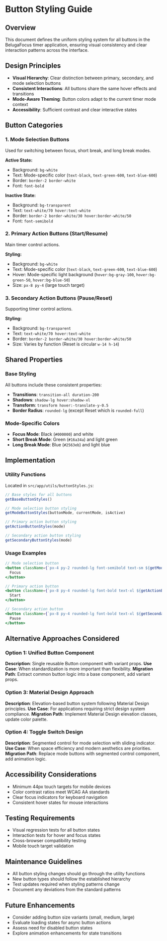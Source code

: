 # Button Styling Guide

## Overview
This document defines the uniform styling system for all buttons in the BelugaFocus timer application, ensuring visual consistency and clear interaction patterns across the interface.

## Design Principles
- **Visual Hierarchy**: Clear distinction between primary, secondary, and mode selection buttons
- **Consistent Interactions**: All buttons share the same hover effects and transitions
- **Mode-Aware Theming**: Button colors adapt to the current timer mode context
- **Accessibility**: Sufficient contrast and clear interactive states

## Button Categories

### 1. Mode Selection Buttons
Used for switching between focus, short break, and long break modes.

**Active State:**
- Background: `bg-white`
- Text: Mode-specific color (`text-black`, `text-green-600`, `text-blue-600`)
- Border: `border-2 border-white`
- Font: `font-bold`

**Inactive State:**
- Background: `bg-transparent`
- Text: `text-white/70 hover:text-white`
- Border: `border-2 border-white/30 hover:border-white/50`
- Font: `font-semibold`

### 2. Primary Action Buttons (Start/Resume)
Main timer control actions.

**Styling:**
- Background: `bg-white`
- Text: Mode-specific color (`text-black`, `text-green-600`, `text-blue-600`)
- Hover: Mode-specific light background (`hover:bg-gray-100`, `hover:bg-green-50`, `hover:bg-blue-50`)
- Size: `px-8 py-4` (large touch target)

### 3. Secondary Action Buttons (Pause/Reset)
Supporting timer control actions.

**Styling:**
- Background: `bg-transparent`
- Text: `text-white/70 hover:text-white`
- Border: `border-2 border-white/30 hover:border-white/50`
- Size: Varies by function (Reset is circular `w-14 h-14`)

## Shared Properties

### Base Styling
All buttons include these consistent properties:
- **Transitions**: `transition-all duration-200`
- **Shadows**: `shadow-lg hover:shadow-xl`
- **Transform**: `transform hover:-translate-y-0.5`
- **Border Radius**: `rounded-lg` (except Reset which is `rounded-full`)

### Mode-Specific Colors
- **Focus Mode**: Black (`#000000`) and white
- **Short Break Mode**: Green (`#16a34a`) and light green
- **Long Break Mode**: Blue (`#2563eb`) and light blue

## Implementation

### Utility Functions
Located in `src/app/utils/buttonStyles.js`:

```javascript
// Base styles for all buttons
getBaseButtonStyles()

// Mode selection button styling
getModeButtonStyles(buttonMode, currentMode, isActive)

// Primary action button styling  
getActionButtonStyles(mode)

// Secondary action button styling
getSecondaryButtonStyles(mode)
```

### Usage Examples

```jsx
// Mode selection button
<button className={`px-4 py-2 rounded-lg font-semibold text-sm ${getModeButtonStyles('focus', mode)}`}>
  Focus
</button>

// Primary action button
<button className={`px-8 py-4 rounded-lg font-bold text-xl ${getActionButtonStyles(mode)}`}>
  Start
</button>

// Secondary action button
<button className={`px-8 py-4 rounded-lg font-bold text-xl ${getSecondaryButtonStyles(mode)}`}>
  Pause
</button>
```

## Alternative Approaches Considered

### Option 1: Unified Button Component
**Description**: Single reusable Button component with variant props.
**Use Case**: When standardization is more important than flexibility.
**Migration Path**: Extract common button logic into a base component, add variant props.

### Option 3: Material Design Approach
**Description**: Elevation-based button system following Material Design principles.
**Use Case**: For applications requiring strict design system compliance.
**Migration Path**: Implement Material Design elevation classes, update color palette.

### Option 4: Toggle Switch Design
**Description**: Segmented control for mode selection with sliding indicator.
**Use Case**: When space efficiency and modern aesthetics are priorities.
**Migration Path**: Replace mode buttons with segmented control component, add animation logic.

## Accessibility Considerations
- Minimum 44px touch targets for mobile devices
- Color contrast ratios meet WCAG AA standards
- Clear focus indicators for keyboard navigation
- Consistent hover states for mouse interactions

## Testing Requirements
- Visual regression tests for all button states
- Interaction tests for hover and focus states
- Cross-browser compatibility testing
- Mobile touch target validation

## Maintenance Guidelines
- All button styling changes should go through the utility functions
- New button types should follow the established hierarchy
- Test updates required when styling patterns change
- Document any deviations from the standard patterns

## Future Enhancements
- Consider adding button size variants (small, medium, large)
- Evaluate loading states for async button actions
- Assess need for disabled button states
- Explore animation enhancements for state transitions